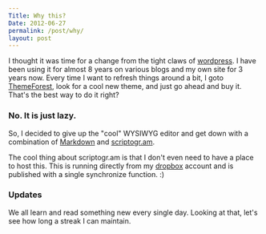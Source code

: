 ```yaml
---
Title: Why this?
Date: 2012-06-27
permalink: /post/why/
layout: post
---
```


I thought it was time for a change from the tight claws of [wordpress](http://wordpress.org "wordpress"). I have been using it for almost 8 years on various blogs and my own site for 3 years now. Every time I want to refresh things around a bit, I goto [ThemeForest](http://themeforest.net "themeforest"), look for a cool new theme, and just go ahead and buy it. That's the best way to do it right?

### No. It is just lazy.

So, I decided to give up the "cool" WYSIWYG editor and get down with a combination of [Markdown](http://daringfireball.net/projects/markdown/ "Markdown") and [scriptogr.am](http://scriptogr.am "scriptogr.am").

The cool thing about scriptogr.am is that I don't even need to have a place to host this. This is running directly from my [dropbox](http://dropbox.com) account and is published with a single synchronize function. :)

### Updates

We all learn and read something new every single day. Looking at that, let's see how long a streak I can maintain.
